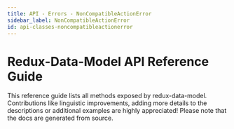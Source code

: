 ```yaml
---
title: API - Errors - NonCompatibleActionError
sidebar_label: NonCompatibleActionError
id: api-classes-noncompatibleactionerror
---
```


# Redux-Data-Model API Reference Guide

This reference guide lists all methods exposed by redux-data-model. Contributions like linguistic improvements, adding
more details to the descriptions or additional examples are highly appreciated! Please note that the docs are
generated from source.
